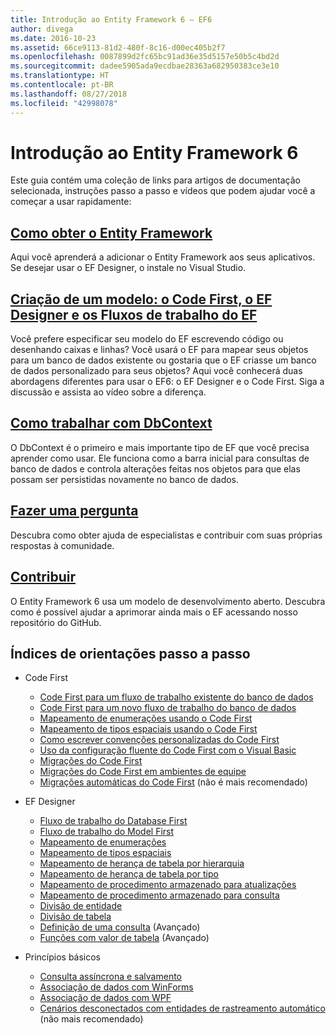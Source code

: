 ```yaml
---
title: Introdução ao Entity Framework 6 – EF6
author: divega
ms.date: 2016-10-23
ms.assetid: 66ce9113-81d2-480f-8c16-d00ec405b2f7
ms.openlocfilehash: 0087899d2fc65bc91ad36e35d5157e50b5c4bd2d
ms.sourcegitcommit: dadee5905ada9ecdbae28363a682950383ce3e10
ms.translationtype: HT
ms.contentlocale: pt-BR
ms.lasthandoff: 08/27/2018
ms.locfileid: "42998078"
---
```

# <a name="get-started-with-entity-framework-6"></a>Introdução ao Entity Framework 6

Este guia contém uma coleção de links para artigos de documentação selecionada, instruções passo a passo e vídeos que podem ajudar você a começar a usar rapidamente:

## <a name="get-entity-frameworkef6fundamentalsinstallmd"></a>[Como obter o Entity Framework](~/ef6/fundamentals/install.md)
Aqui você aprenderá a adicionar o Entity Framework aos seus aplicativos. Se desejar usar o EF Designer, o instale no Visual Studio.

## <a name="creating-a-model-code-first-the-ef-designer-and-the-ef-workflowsef6modelingindexmd"></a>[Criação de um modelo: o Code First, o EF Designer e os Fluxos de trabalho do EF](~/ef6/modeling/index.md)
Você prefere especificar seu modelo do EF escrevendo código ou desenhando caixas e linhas?
Você usará o EF para mapear seus objetos para um banco de dados existente ou gostaria que o EF criasse um banco de dados personalizado para seus objetos?
Aqui você conhecerá duas abordagens diferentes para usar o EF6: o EF Designer e o Code First.
Siga a discussão e assista ao vídeo sobre a diferença.

## <a name="working-with-dbcontextef6fundamentalsworking-with-dbcontextmd"></a>[Como trabalhar com DbContext](~/ef6/fundamentals/working-with-dbcontext.md)
O DbContext é o primeiro e mais importante tipo de EF que você precisa aprender como usar. Ele funciona como a barra inicial para consultas de banco de dados e controla alterações feitas nos objetos para que elas possam ser persistidas novamente no banco de dados.

## <a name="ask-a-questionef6resourcesget-helpmd"></a>[Fazer uma pergunta](~/ef6/resources/get-help.md)
Descubra como obter ajuda de especialistas e contribuir com suas próprias respostas à comunidade.

## <a name="contributehttpgithubcomaspnetentityframework6"></a>[Contribuir](http://github.com/aspnet/EntityFramework6/)
O Entity Framework 6 usa um modelo de desenvolvimento aberto. Descubra como é possível ajudar a aprimorar ainda mais o EF acessando nosso repositório do GitHub.

## <a name="index-of-walkthroughs"></a>Índices de orientações passo a passo

- Code First
  - [Code First para um fluxo de trabalho existente do banco de dados](~/ef6/modeling/code-first/workflows/existing-database.md)
  - [Code First para um novo fluxo de trabalho do banco de dados](~/ef6/modeling/code-first/workflows/new-database.md)
  - [Mapeamento de enumerações usando o Code First](~/ef6/modeling/code-first/data-types/enums.md)
  - [Mapeamento de tipos espaciais usando o Code First](~/ef6/modeling/code-first/data-types/spatial.md)
  - [Como escrever convenções personalizadas do Code First](~/ef6/modeling/code-first/conventions/custom.md)
  - [Uso da configuração fluente do Code First com o Visual Basic](~/ef6/modeling/code-first/fluent/vb.md)
  - [Migrações do Code First](~/ef6/modeling/code-first/migrations/index.md)
  - [Migrações do Code First em ambientes de equipe](~/ef6/modeling/code-first/migrations/teams.md)
  - [Migrações automáticas do Code First](~/ef6/modeling/code-first/migrations/automatic.md) (não é mais recomendado)

- EF Designer
  - [Fluxo de trabalho do Database First](~/ef6/modeling/designer/workflows/database-first.md)
  - [Fluxo de trabalho do Model First](~/ef6/modeling/designer/workflows/model-first.md)
  - [Mapeamento de enumerações](~/ef6/modeling/designer/data-types/enums.md)
  - [Mapeamento de tipos espaciais](~/ef6/modeling/designer/data-types/spatial.md)
  - [Mapeamento de herança de tabela por hierarquia](~/ef6/modeling/designer/inheritance/tph.md)
  - [Mapeamento de herança de tabela por tipo](~/ef6/modeling/designer/inheritance/tpt.md)
  - [Mapeamento de procedimento armazenado para atualizações](~/ef6/modeling/designer/stored-procedures/cud.md)
  - [Mapeamento de procedimento armazenado para consulta](~/ef6/modeling/designer/stored-procedures/query.md)
  - [Divisão de entidade](~/ef6/modeling/designer/entity-splitting.md)
  - [Divisão de tabela](~/ef6/modeling/designer/table-splitting.md)
  - [Definição de uma consulta](~/ef6/modeling/designer/advanced/defining-query.md) (Avançado)
  - [Funções com valor de tabela](~/ef6/modeling/designer/advanced/tvfs.md) (Avançado)

- Princípios básicos
  - [Consulta assíncrona e salvamento](~/ef6/fundamentals/async.md)
  - [Associação de dados com WinForms](~/ef6/fundamentals/databinding/winforms.md)
  - [Associação de dados com WPF](~/ef6/fundamentals/databinding/wpf.md)
  - [Cenários desconectados com entidades de rastreamento automático](~/ef6/fundamentals/disconnected-entities/self-tracking-entities/walkthrough.md) (não mais recomendado)
